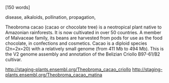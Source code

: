 
[150 words]

disease, alkaloids, pollination, propagation, 

Theobroma cacao (cacao or chocolate tree) is a neotropical plant native to Amazonian rainforests. It is now cultivated in over 50 countries. A member of Malvaceae family, its beans are harvested from pods for use as the food chocolate, in confections and cosmetics. Cacao is a diploid species (2n=2x=20) with a relatively small genome (from 411 Mb to 494 Mb). This is the V2 genome assembly and annotation of the Belizian Criollo B97-61/B2 cultivar.

http://staging-plants.ensembl.org/Theobroma_cacao_criollo
http://staging-plants.ensembl.org/Theobroma_cacao_matina
